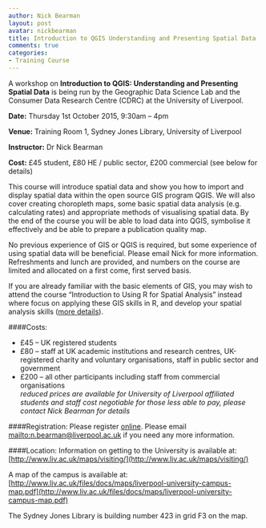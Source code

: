 ```yaml
---
author: Nick Bearman
layout: post
avatar: nickbearman
title: Introduction to QGIS Understanding and Presenting Spatial Data
comments: true
categories:
- Training Course
---
```


A workshop on **Introduction to QGIS: Understanding and Presenting Spatial Data** is being run by the Geographic Data Science Lab and the Consumer Data Research Centre (CDRC) at the University of Liverpool.

**Date:** Thursday 1st October 2015, 9:30am – 4pm

**Venue:** Training Room 1, Sydney Jones Library, University of Liverpool

**Instructor:** Dr Nick Bearman

**Cost:** £45 student, £80 HE / public sector, £200 commercial (see below for details)

This course will introduce spatial data and show you how to import and display spatial data within the open source GIS program QGIS. We will also cover creating choropleth maps, some basic spatial data analysis (e.g. calculating rates) and appropriate methods of visualising spatial data. By the end of the course you will be able to load data into QGIS, symbolise it effectively and be able to prepare a publication quality map.

No previous experience of GIS or QGIS is required, but some experience of using spatial data will be beneficial. Please email Nick for more information. Refreshments and lunch are provided, and numbers on the course are limited and allocated on a first come, first served basis.

If you are already familiar with the basic elements of GIS, you may wish to attend the course “Introduction to Using R for Spatial Analysis” instead where focus on applying these GIS skills in R, and develop your spatial analysis skills ([more details](http://geographicdatascience.com/training%20course/2015/07/19/R-Spatial-Analysis-Liverpool/)).

####Costs:
- £45 – UK registered students
- £80 – staff at UK academic institutions and research centres, UK-registered charity and voluntary organisations, staff in public sector and government
- £200 – all other participants including staff from commercial organisations  
*reduced prices are available for University of Liverpool affiliated students and staff*
*cost negotiable for those less able to pay, please contact Nick Bearman for details*

####Registration:
Please register [online](http://payments.liv.ac.uk/browse/extra_info.asp?compid=1&modid=5&deptid=46&catid=77&prodid=371). Please email <mailto:n.bearman@liverpool.ac.uk> if you need any more information. 

####Location:
Information on getting to the University is available at: [http://www.liv.ac.uk/maps/visiting/](http://www.liv.ac.uk/maps/visiting/)

A map of the campus is available at: [http://www.liv.ac.uk/files/docs/maps/liverpool-university-campus-map.pdf](http://www.liv.ac.uk/files/docs/maps/liverpool-university-campus-map.pdf)

The Sydney Jones Library is building number 423 in grid F3 on the map. 
